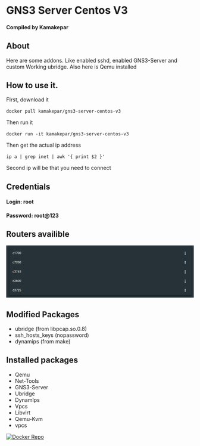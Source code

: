 # GNS3 Server Centos V3
#### Compiled by Kamakepar

## About
Here are some addons. Like enabled sshd, enabled GNS3-Server and custom Working ubridge. Also here is Qemu installed

## How to use it.
FIrst, download it
```
docker pull kamakepar/gns3-server-centos-v3
```
Then run it
```
docker run -it kamakepar/gns3-server-centos-v3
```
Then get the actual ip address
```
ip a | grep inet | awk '{ print $2 }'
```
Second ip will be that you need to connect

## Credentials
#### Login: root
#### Password: root@123

## Routers availible
![Avalible images](/images.png)

## Modified Packages
* ubridge (from libpcap.so.0.8)
* ssh_hosts_keys (nopassword)
* dynamips (from make)

## Installed packages
* Qemu
* Net-Tools
* GNS3-Server
* Ubridge
* DynamIps
* Vpcs
* Libvirt
* Qemu-Kvm
* vpcs

[![Docker Repo](https://d36jcksde1wxzq.cloudfront.net/be7833db9bddb4494d2a7c3dd659199a.png)](https://hub.docker.com/r/kamakepar/gns3-server-centos-v3)
